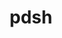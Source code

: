 ---
title: "pdsh"
layout: cache
categories: [package, develop-2023-09-17]
meta: {"versions": ["2.31"], "compilers": ["gcc@=11.1.0", "gcc@=11.3.0", "gcc@=7.5.0"], "oss": ["ubuntu18.04", "ubuntu20.04", "ubuntu22.04"], "platforms": ["linux"], "targets": ["ppc64le", "x86_64_v3"], "stacks": ["e4s", "e4s-power", "radiuss", "root", "tutorial"], "num_specs": 4, "num_specs_by_stack": {"radiuss": 1, "root": 4, "e4s-power": 1, "e4s": 1, "tutorial": 1}}
spec_details: [{"hash": "hbw2dtjzakmysj7bjkllpj5jtpc65kyf", "compiler": "gcc@=7.5.0", "versions": ["2.31"], "os": "ubuntu18.04", "platform": "linux", "target": "x86_64_v3", "variants": ["build_system=autotools", "+ssh", "+static_modules"], "stacks": ["radiuss", "root"], "size": "-", "tarball": "https://binaries.spack.io/develop-2023-09-17/build_cache/linux-ubuntu18.04-x86_64_v3/gcc-7.5.0/pdsh-2.31/linux-ubuntu18.04-x86_64_v3-gcc-7.5.0-pdsh-2.31-hbw2dtjzakmysj7bjkllpj5jtpc65kyf.spack"}, {"hash": "hzslrsdjt2ex5yadtxnxbc66hnui2wxp", "compiler": "gcc@=11.1.0", "versions": ["2.31"], "os": "ubuntu20.04", "platform": "linux", "target": "ppc64le", "variants": ["build_system=autotools", "+ssh", "+static_modules"], "stacks": ["root", "e4s-power"], "size": "-", "tarball": "https://binaries.spack.io/develop-2023-09-17/build_cache/linux-ubuntu20.04-ppc64le/gcc-11.1.0/pdsh-2.31/linux-ubuntu20.04-ppc64le-gcc-11.1.0-pdsh-2.31-hzslrsdjt2ex5yadtxnxbc66hnui2wxp.spack"}, {"hash": "v2uu6x6y4uotgb2lxv5q3udqaxyyfzkx", "compiler": "gcc@=11.1.0", "versions": ["2.31"], "os": "ubuntu20.04", "platform": "linux", "target": "x86_64_v3", "variants": ["build_system=autotools", "+ssh", "+static_modules"], "stacks": ["root", "e4s"], "size": "-", "tarball": "https://binaries.spack.io/develop-2023-09-17/build_cache/linux-ubuntu20.04-x86_64_v3/gcc-11.1.0/pdsh-2.31/linux-ubuntu20.04-x86_64_v3-gcc-11.1.0-pdsh-2.31-v2uu6x6y4uotgb2lxv5q3udqaxyyfzkx.spack"}, {"hash": "ywovtx54xwsjqp72lyql6yc3hrgrj2as", "compiler": "gcc@=11.3.0", "versions": ["2.31"], "os": "ubuntu22.04", "platform": "linux", "target": "x86_64_v3", "variants": ["build_system=autotools", "+ssh", "+static_modules"], "stacks": ["tutorial", "root"], "size": "-", "tarball": "https://binaries.spack.io/develop-2023-09-17/build_cache/linux-ubuntu22.04-x86_64_v3/gcc-11.3.0/pdsh-2.31/linux-ubuntu22.04-x86_64_v3-gcc-11.3.0-pdsh-2.31-ywovtx54xwsjqp72lyql6yc3hrgrj2as.spack"}]
---